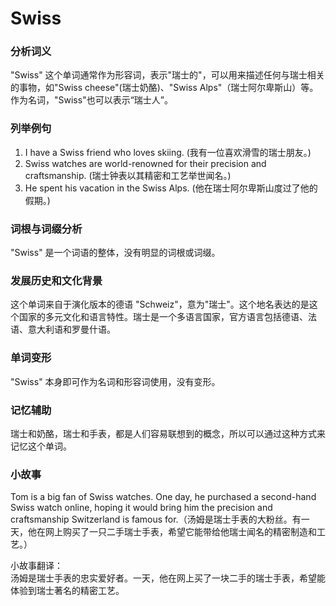 # Swiss

### 分析词义

  

"Swiss" 这个单词通常作为形容词，表示"瑞士的"，可以用来描述任何与瑞士相关的事物，如"Swiss cheese"(瑞士奶酪)、"Swiss Alps"（瑞士阿尔卑斯山）等。作为名词，"Swiss"也可以表示“瑞士人”。

  

### 列举例句

  

1.  I have a Swiss friend who loves skiing. (我有一位喜欢滑雪的瑞士朋友。)
2.  Swiss watches are world-renowned for their precision and craftsmanship. (瑞士钟表以其精密和工艺举世闻名。)
3.  He spent his vacation in the Swiss Alps. (他在瑞士阿尔卑斯山度过了他的假期。)

  

### 词根与词缀分析

  

"Swiss" 是一个词语的整体，没有明显的词根或词缀。

  

### 发展历史和文化背景

  

这个单词来自于演化版本的德语 "Schweiz"，意为"瑞士"。这个地名表达的是这个国家的多元文化和语言特性。瑞士是一个多语言国家，官方语言包括德语、法语、意大利语和罗曼什语。

  

### 单词变形

  

"Swiss" 本身即可作为名词和形容词使用，没有变形。

  

### 记忆辅助

  

瑞士和奶酪，瑞士和手表，都是人们容易联想到的概念，所以可以通过这种方式来记忆这个单词。

  

### 小故事

  

Tom is a big fan of Swiss watches. One day, he purchased a second-hand Swiss watch online, hoping it would bring him the precision and craftsmanship Switzerland is famous for.（汤姆是瑞士手表的大粉丝。有一天，他在网上购买了一只二手瑞士手表，希望它能带给他瑞士闻名的精密制造和工艺。）

  

小故事翻译：  
汤姆是瑞士手表的忠实爱好者。一天，他在网上买了一块二手的瑞士手表，希望能体验到瑞士著名的精密工艺。

